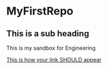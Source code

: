 # MyFirstRepo
## This is a sub heading
This is my sandbox for Engineering



[This is how your link SHOULD appear](https://www.markdownguide.org/cheat-sheet/
)
